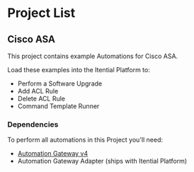 # Project List

## Cisco ASA

This project contains example Automations for Cisco ASA.

Load these examples into the Itential Platform to:

- Perform a Software Upgrade
- Add ACL Rule
- Delete ACL Rule
- Command Template Runner

### Dependencies
To perform all automations in this Project you'll need:
- [Automation Gateway v4](https://www.itential.com/automation-gateway/)
- Automation Gateway Adapter (ships with Itential Platform)

